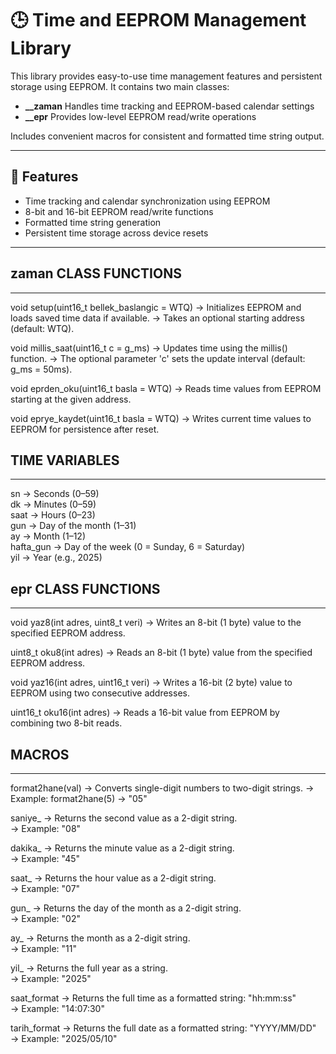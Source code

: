 # 🕒 Time and EEPROM Management Library

This library provides easy-to-use time management features and persistent storage using EEPROM. It contains two main classes:

- **\_\_zaman** Handles time tracking and EEPROM-based calendar settings  
- **\_\_epr** Provides low-level EEPROM read/write operations

Includes convenient macros for consistent and formatted time string output.

---

## 📌 Features

- Time tracking and calendar synchronization using EEPROM  
- 8-bit and 16-bit EEPROM read/write functions  
- Formatted time string generation  
- Persistent time storage across device resets  

---

## zaman CLASS FUNCTIONS
------------------------

void setup(uint16_t bellek_baslangic = WTQ)
→ Initializes EEPROM and loads saved time data if available.
→ Takes an optional starting address (default: WTQ).

void millis_saat(uint16_t c = g_ms)
→ Updates time using the millis() function.
→ The optional parameter 'c' sets the update interval (default: g_ms = 50ms).

void eprden_oku(uint16_t basla = WTQ)
→ Reads time values from EEPROM starting at the given address.

void eprye_kaydet(uint16_t basla = WTQ)
→ Writes current time values to EEPROM for persistence after reset.

## TIME VARIABLES
---------------
sn         → Seconds (0–59)  
dk         → Minutes (0–59)  
saat       → Hours (0–23)  
gun        → Day of the month (1–31)  
ay         → Month (1–12)  
hafta_gun  → Day of the week (0 = Sunday, 6 = Saturday)  
yil        → Year (e.g., 2025)


## epr CLASS FUNCTIONS
----------------------

void yaz8(int adres, uint8_t veri)
→ Writes an 8-bit (1 byte) value to the specified EEPROM address.

uint8_t oku8(int adres)
→ Reads an 8-bit (1 byte) value from the specified EEPROM address.

void yaz16(int adres, uint16_t veri)
→ Writes a 16-bit (2 byte) value to EEPROM using two consecutive addresses.

uint16_t oku16(int adres)
→ Reads a 16-bit value from EEPROM by combining two 8-bit reads.


## MACROS
-------

format2hane(val)
→ Converts single-digit numbers to two-digit strings.
→ Example: format2hane(5) → "05"

saniye_
→ Returns the second value as a 2-digit string.  
→ Example: "08"

dakika_
→ Returns the minute value as a 2-digit string.  
→ Example: "45"

saat_
→ Returns the hour value as a 2-digit string.  
→ Example: "07"

gun_
→ Returns the day of the month as a 2-digit string.  
→ Example: "02"

ay_
→ Returns the month as a 2-digit string.  
→ Example: "11"

yil_
→ Returns the full year as a string.  
→ Example: "2025"

saat_format
→ Returns the full time as a formatted string: "hh:mm:ss"  
→ Example: "14:07:30"

tarih_format
→ Returns the full date as a formatted string: "YYYY/MM/DD"  
→ Example: "2025/05/10"
